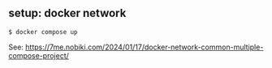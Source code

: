 ## setup: docker network

```
$ docker compose up
```

See: https://7me.nobiki.com/2024/01/17/docker-network-common-multiple-compose-project/
